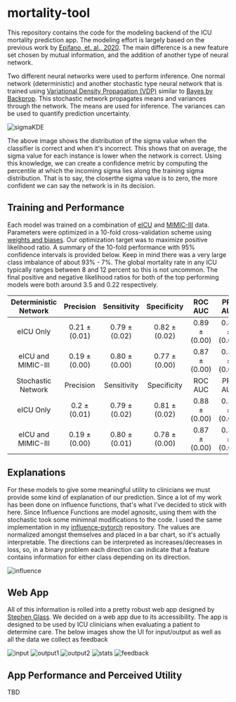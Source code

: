 # mortality-tool
This repository contains the code for the modeling backend of the 
ICU mortality prediction app. The modeling effort is largely based
on the previous work by [Epifano, et. al., 2020](https://jrepifano.github.io/papers/towards.pdf).
The main difference is a new feature set chosen by mutual information, and the addition of another type
of neural network. 

Two different neural networks were used to perform inference. 
One normal network (deterministic) and another stochastic type neural network that is
trained using [Variational Density Propagation (VDP)](https://par.nsf.gov/servlets/purl/10161387) similar to 
[Bayes by Backprop](https://arxiv.org/abs/1505.05424). This stochastic network propagates means
and variances through the network. The means are used for inference.
The variances can be used to quantify prediction uncertainty. 

![sigmaKDE](results/sigmaKDE.png)

The above image shows the distribution of the sigma value
when the classifier is correct and when it's incorrect. This shows
that on average, the sigma value for each instance is lower when
the network is correct. Using this knowledge, we can create a 
confidence metric by computing the percentile at which the incoming sigma lies along the training sigma distribution. 
That is to say, the closerthe sigma value is to zero, the more confident we can say the network is in its decision.

## Training and Performance

Each model was trained on a combination of [eICU](https://physionet.org/content/eicu-crd/2.0/)
and [MIMIC-III](https://physionet.org/content/mimiciii/1.4/) data. Parameters were optimized in a 
10-fold cross-validation scheme using [weights and biases](https://wandb.ai/site). Our optimization target
was to maximize positive likelihood ratio. A summary of the 10-fold performance with 95% confidence intervals is
provided below. Keep in mind there was a very large class imbalance of about 93% - 7%. The global mortality rate
in any ICU typically ranges between 8 and 12 percent so this is not uncommon. The final positive and negative likelihood
ratios for both of the top performing models were both around 3.5 and 0.22 respectively. 

| Deterministic Network 	|   Precision  	|  Sensitivity 	|  Specificity 	|    ROC AUC   	|    PRC AUC   	| Balanced Accuracy 	|
|:---------------------:	|:------------:	|:------------:	|:------------:	|:------------:	|:------------:	|:-----------------:	|
|       eICU Only       	| 0.21 ±(0.01) 	| 0.79 ±(0.02) 	| 0.82 ±(0.02) 	| 0.89 ±(0.00) 	| 0.43 ±(0.01) 	|    0.81 ±(0.00)   	|
|   eICU and MIMIC-III  	| 0.19 ±(0.00) 	| 0.80 ±(0.00) 	| 0.77 ±(0.00) 	| 0.87 ±(0.00) 	| 0.39 ±(0.00) 	|    0.79 ±(0.00)   	|
|   Stochastic Network  	|   Precision  	|  Sensitivity 	|  Specificity 	|    ROC AUC   	|    PRC AUC   	| Balanced Accuracy 	|
|       eICU Only       	|  0.2 ±(0.01) 	| 0.79 ±(0.02) 	| 0.81 ±(0.02) 	| 0.88 ±(0.00) 	| 0.37 ±(0.02) 	|    0.80 ±(0.00)   	|
|   eICU and MIMIC-III  	| 0.19 ±(0.00) 	| 0.80 ±(0.01) 	| 0.78 ±(0.00) 	| 0.87 ±(0.00) 	| 0.35 ±(0.02) 	|    0.79 ±(0.00)   	|

## Explanations

For these models to give some meaningful utility to clinicians we must provide some kind of explanation of our prediction.
Since a lot of my work has been done on influence functions, that's what I've decided to stick with here. Since
Influence Functions are model agnositc, using them with the stochastic took some minimnal modifications to the code. I used the
same implementation in my [influence-pytorch](https://github.com/jrepifano/influence-pytorch) repository. The values
are normalized amongst themselves and placed in a bar chart, so it's actually interpretable. The directions can
be interpreted as increases/decreases in loss, so, in a binary problem each direction can indicate that a feature
contains information for either class depending on its direction.

![influence](results/influence.png)

## Web App

All of this information is rolled into a pretty robust web app designed by [Stephen Glass](https://github.com/sglass520).
We decided on a web app due to its accessibility. The app is designed to be used by ICU clinicians when evaluating a patient
to determine care. The below images show the UI for input/output as well as all the data we collect as feedback

![input](app_pics/input.png)
![output1](app_pics/output.png)
![output2](app_pics/output_2.png)
![stats](app_pics/stats.png)
![feedback](app_pics/feedback.png)

## App Performance and Perceived Utility

TBD
